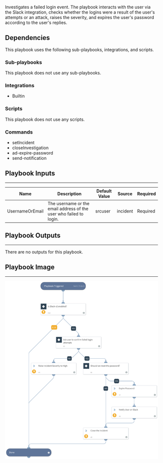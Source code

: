 Investigates a failed login event. The playbook interacts with the user via the Slack integration, checks whether the logins were a result of the user's attempts or an attack, raises the severity, and expires the user's password according to the user's replies.

## Dependencies
This playbook uses the following sub-playbooks, integrations, and scripts.

### Sub-playbooks
This playbook does not use any sub-playbooks.

### Integrations
* Builtin

### Scripts
This playbook does not use any scripts.

### Commands
* setIncident
* closeInvestigation
* ad-expire-password
* send-notification

## Playbook Inputs
---

| **Name** | **Description** | **Default Value** | **Source** | **Required** |
| --- | --- | --- | --- | --- |
| UsernameOrEmail | The username or the email address of the user who failed to login. | srcuser | incident | Required |

## Playbook Outputs
---
There are no outputs for this playbook.

## Playbook Image
---
![Slack - General Failed Logins V2.1](https://github.com/demisto/content/blob/master/docs/images/playbooks/Slack_-_General_Failed_Logins_v2.1.png)
